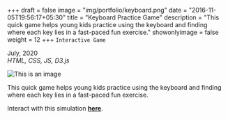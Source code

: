 +++
draft = false
image = "img/portfolio/keyboard.png"
date = "2016-11-05T19:56:17+05:30"
title = "Keyboard Practice Game"
description = "This quick game helps young kids practice using the keyboard and finding where each key lies in a fast-paced fun exercise."
showonlyimage = false
weight = 12
+++
`Interactive Game`

July, 2020  
*HTML, CSS, JS, D3.js*

<!--more-->

![This is an image](/img/portfolio/keyboard.png)

This quick game helps young kids practice using the keyboard and finding where each key lies in a fast-paced fun exercise.

Interact with this simulation **[here](https://stoker-parrot-80777.netlify.app/)**.


